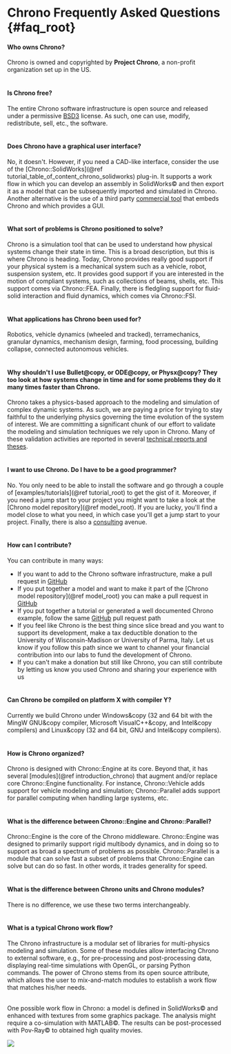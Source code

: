 Chrono Frequently Asked Questions {#faq_root}
==========================


#### Who owns Chrono?
Chrono is owned and copyrighted by **Project Chrono**, a non-profit organization set up in the US. 
<br><br>

#### Is Chrono free?
The entire Chrono software infrastructure is open source and released under a permissive [BSD3](https://opensource.org/licenses/BSD-3-Clause) license. As such, one can use, modify, redistribute, sell, etc., the software. 
<br><br>

#### Does Chrono have a graphical user interface?
No, it doesn't. However, if you need a CAD-like interface, consider the use of the 
[Chrono::SolidWorks](@ref tutorial_table_of_content_chrono_solidworks) plug-in. It supports a work flow in which you can develop an assembly in SolidWorks&copy; and then export it as a model that can be subsequently imported and simulated in Chrono. Another alternative is the use of a third party [commercial tool](http://www.simlab-soft.com/technologies/simlab-simulation.aspx) that embeds Chrono and which provides a GUI.
<br><br>

#### What sort of problems is Chrono positioned to solve?
Chrono is a simulation tool that can be used to understand how physical systems change their state in time. This is a broad description, but this is where Chrono is heading. Today, Chrono provides really good support if your physical system is a mechanical system such as a vehicle, robot, suspension system, etc. It provides good support if you are interested in the motion of compliant systems, such as collections of beams, shells, etc. This support comes via Chrono::FEA. Finally, there is fledgling support for fluid-solid interaction and fluid dynamics, which comes via Chrono::FSI.
<br><br>

#### What applications has Chrono been used for?
Robotics, vehicle dynamics (wheeled and tracked), terramechanics, granular dynamics, mechanism design, farming, food processing, building collapse, connected autonomous vehicles.
<br><br>

#### Why shouldn't I use Bullet@copy, or ODE@copy, or Physx@copy? They too look at how systems change in time and for some problems they do it many times faster than Chrono.
Chrono takes a physics-based approach to the modeling and simulation of complex dynamic systems.  As such, we are paying a price for trying to stay faithful to the underlying physics governing the time evolution of the system of interest. We are committing a significant chunk of our effort to validate the modeling and simulation techniques we rely upon in Chrono. Many of these validation activities are reported in several [technical reports and theses](http://sbel.wisc.edu/Publications/).
<br><br>

#### I want to use Chrono. Do I have to be a good programmer?
No. You only need to be able to install the software and go through a couple of [examples/tutorials](@ref tutorial_root) to get the gist of it. Moreover, if you need a jump start to your project you might want to take a look at the [Chrono model repository](@ref model_root). If you are lucky, you'll find a model close to what you need, in which case you'll get a jump start to your project. Finally, there is also a [consulting](http://projectchrono.org/consulting/) avenue.
<br><br>

#### How can I contribute?
You can contribute in many ways:
- If you want to add to the Chrono software infrastructure, make a pull request in [GitHub](https://github.com/projectchrono/chrono)
- If you put together a model and want to make it part of the [Chrono model repository](@ref model_root) you can make a pull request in [GitHub](https://github.com/projectchrono/chrono)
- If you put together a tutorial or generated a well documented Chrono example, follow the same [GitHub](https://github.com/projectchrono/chrono) pull request path
- If you feel like Chrono is the best thing since slice bread and you want to support its development, make a tax deductible donation to the University of Wisconsin-Madison or University of Parma, Italy. Let us know if you follow this  path since we want to  channel your financial contribution into our labs to fund the development of Chrono.
- If you can't make a donation but still like Chrono, you can still contribute by letting us know you used Chrono and sharing your experience with us
<br><br>

#### Can Chrono be compiled on platform X with compiler Y?
Currently we build Chrono under Windows&copy (32 and 64 bit with the MingW GNU&copy compiler,  Microsoft VisualC++&copy, and Intel&copy compilers) and Linux&copy (32 and 64 bit, GNU and Intel&copy compilers).
<br><br>

#### How is Chrono organized?
Chrono is designed with Chrono::Engine at its core. Beyond that, it has several [modules](@ref introduction_chrono) that augment and/or replace core Chrono::Engine functionality. For instance, Chrono::Vehicle adds support for vehicle modeling and simulation; Chrono::Parallel adds support for parallel computing when handling large systems, etc.
<br><br>

#### What is the difference between Chrono::Engine and Chrono::Parallel?
Chrono::Engine is the core of the Chrono middleware. Chrono::Engine was designed to primarily support rigid multibody dynamics, and in doing so to support as broad a spectrum of problems as possible. Chrono::Parallel is a module that can solve fast a subset of problems that Chrono::Engine can solve but can do so fast. In other words, it trades generality for speed.
<br><br>

#### What is the difference between Chrono units and Chrono modules?
There is no difference, we use these two terms interchangeably. 
<br><br>

#### What is a typical Chrono work flow?
The Chrono infrastructure is a modular set of libraries for multi-physics modeling and simulation. Some of these modules allow interfacing Chrono to external software, e.g., for pre-processing and post-processing data, displaying real-time simulations with OpenGL, or parsing Python commands. The power of Chrono stems from its open source attribute, which allows the user to mix-and-match modules to establish a work flow that matches his/her needs.
<br><br>

One possible work flow in Chrono: a model is defined in SolidWorks&copy; 
and enhanced with textures from some graphics package. 
The analysis might require a co-simulation with MATLAB&copy;. 
The results can be post-processed with Pov-Ray&copy; to obtained high quality movies.

![](workflow.png)
